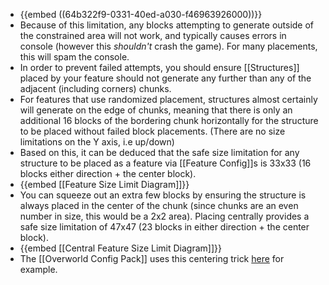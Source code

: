 - {{embed ((64b322f9-0331-40ed-a030-f46963926000))}}
- Because of this limitation, any blocks attempting to generate outside of the constrained area will not work, and typically causes errors in console (however this *shouldn't* crash the game). For many placements, this will spam the console.
- In order to prevent failed attempts, you should ensure [[Structures]] placed by your feature should not generate any further than any of the adjacent (including corners) chunks.
- For features that use randomized placement, structures almost certainly will generate on the edge of chunks, meaning that there is only an additional 16 blocks of the bordering chunk horizontally for the structure to be placed without failed block placements. (There are no size limitations on the Y axis, i.e up/down)
- Based on this, it can be deduced that the safe size limitation for any structure to be placed as a feature via [[Feature Config]]s is 33x33 (16 blocks either direction + the center block).
- {{embed [[Feature Size Limit Diagram]]}}
- You can squeeze out an extra few blocks by ensuring the structure is always placed in the center of the chunk (since chunks are an even number in size, this would be a 2x2 area). Placing centrally provides a safe size limitation of 47x47 (23 blocks in either direction + the center block).
- {{embed [[Central Feature Size Limit Diagram]]}}
- The [[Overworld Config Pack]] uses this centering trick [here](https://github.com/PolyhedralDev/TerraOverworldConfig/blob/master/structures/vegetation/trees/azalea/place_great_azalea_tree_underground.tesf) for example.